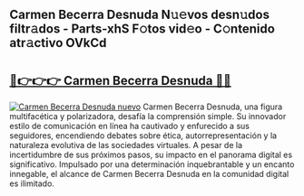 ## Carmen Becerra Desnuda N𝚞𝚎vos desn𝚞dos filtr𝚊dos - Parts-xhS F𝚘tos vid𝚎o - C𝚘ntenido atr𝚊ctivo OVkCd

# <h2><a href="http://mb2x0u.tromn.icu/?c=Carmen+Becerra+Desnuda">🔗👉👉👉 Carmen Becerra Desnuda 🔗🔗</a></h2>

[![Carmen Becerra Desnuda nuevo](https://i.imgur.com/pEAQMta.gif)](http://mb2x0u.tromn.icu/?c=Carmen+Becerra+Desnuda)
Carmen Becerra Desnuda, una figura multifacética y polarizadora, desafía la comprensión simple. Su innovador estilo de comunicación en línea ha cautivado y enfurecido a sus seguidores, encendiendo debates sobre ética, autorrepresentación y la naturaleza evolutiva de las sociedades virtuales. A pesar de la incertidumbre de sus próximos pasos, su impacto en el panorama digital es significativo. Impulsado por una determinación inquebrantable y un encanto innegable, el alcance de Carmen Becerra Desnuda en la comunidad digital es ilimitado.
